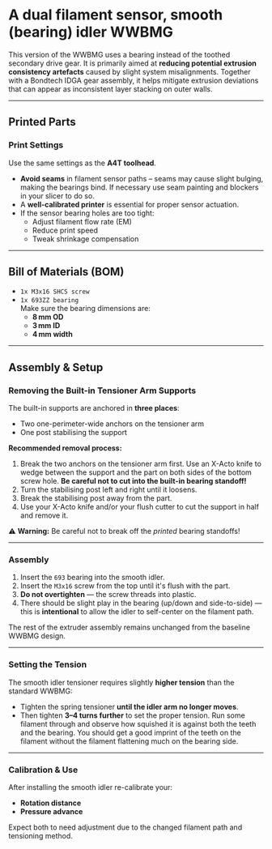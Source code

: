 # A dual filament sensor, smooth (bearing) idler WWBMG

This version of the WWBMG uses a bearing instead of the toothed secondary drive gear. It is primarily aimed at **reducing potential extrusion consistency artefacts** caused by slight system misalignments. Together with a Bondtech IDGA gear assembly, it helps mitigate extrusion deviations that can appear as inconsistent layer stacking on outer walls.

---

## Printed Parts

### Print Settings

Use the same settings as the **A4T toolhead**.

- **Avoid seams** in filament sensor paths – seams may cause slight bulging, making the bearings bind. If necessary use seam painting and blockers in your slicer to do so.
- A **well-calibrated printer** is essential for proper sensor actuation.
- If the sensor bearing holes are too tight:
  - Adjust filament flow rate (EM)
  - Reduce print speed
  - Tweak shrinkage compensation

---

## Bill of Materials (BOM)

- `1x M3x16 SHCS screw`
- `1x 693ZZ bearing`  
  Make sure the bearing dimensions are:
  - **8 mm OD**
  - **3 mm ID**
  - **4 mm width**

---

## Assembly & Setup

### Removing the Built-in Tensioner Arm Supports

The built-in supports are anchored in **three places**:
- Two one-perimeter-wide anchors on the tensioner arm
- One post stabilising the support

**Recommended removal process:**
1. Break the two anchors on the tensioner arm first. Use an X-Acto knife to wedge between the support and the part on both sides of the bottom screw hole. **Be careful not to cut into the built-in bearing standoff!**
2. Turn the stabilising post left and right until it loosens.
3. Break the stabilising post away from the part.
4. Use your X-Acto knife and/or your flush cutter to cut the support in half and remove it.

⚠️ **Warning:** Be careful not to break off the *printed* bearing standoffs!

---

### Assembly

1. Insert the `693` bearing into the smooth idler.
2. Insert the `M3x16` screw from the top until it's flush with the part.
3. **Do not overtighten** — the screw threads into plastic.
4. There should be slight play in the bearing (up/down and side-to-side) — this is **intentional** to allow the idler to self-center on the filament path.

The rest of the extruder assembly remains unchanged from the baseline WWBMG design.

---

### Setting the Tension

The smooth idler tensioner requires slightly **higher tension** than the standard WWBMG:

- Tighten the spring tensioner **until the idler arm no longer moves**.
- Then tighten **3–4 turns further** to set the proper tension. Run some filament through and observe how squished it is against both the teeth and the bearing. You should get a good imprint of the teeth on the filament without the filament flattening much on the bearing side.

---

### Calibration & Use

After installing the smooth idler re-calibrate your:
  - **Rotation distance**
  - **Pressure advance**

Expect both to need adjustment due to the changed filament path and tensioning method.
